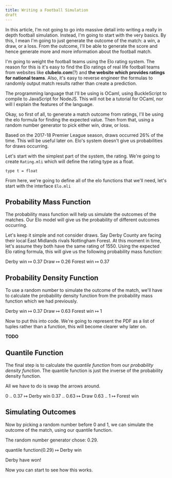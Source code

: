 ```yaml
---
title: Writing a Football Simulation
draft
---
```


In this article, I'm not going to go into massive detail into writing a really
in depth football simulation. Instead, I'm going to start with the very basics.
By this, I mean I'm going to just generate the outcome of the match: a win, a
draw, or a loss. From the outcome, I'll be able to generate the score and hence
generate more and more information about the football match.

I'm going to weight the football teams using the Elo rating system. The reason
for this is it's easy to find the Elo ratings of real life football teams from
websites like **clubelo.com**(?) and **the website which provides ratings for
national teams**. Also, it's easy to reverse engineer the formulas to randomly
output match results rather than create a prediction.

The programming language that I'll be using is OCaml, using BuckleScript to
compile to JavaScript for NodeJS. This will not be a tutorial for OCaml, nor
will I explain the features of the language.

Okay, so first of all, to generate a match outcome from ratings, I'll be using
the elo formula for finding the expected value. Then from that, using a random
number generator to pick either win, draw, or loss.

Based on the 2017-18 Premier League season, draws occurred 26% of the time. This
will be useful later on. Elo's system doesn't give us probabilities for draws
occurring.

Let's start with the simplest part of the system, the rating. We're going to
create `Rating.mli` which will define the rating type as a float.

```
type t = float
```

From here, we're going to define all of the elo functions that we'll need, let's
start with the interface `Elo.mli`

## Probability Mass Function

The probability mass function will help us simulate the outcomes of the matches.
Our Elo model will give us the probability of different outcomes occurring.

Let's keep it simple and not consider draws. Say Derby County are
facing their local East Midlands rivals Nottingham Forest. At this moment in
time, let's assume they both have the same rating of 1550. Using the expected
Elo rating formula, this will give us the following probability mass function:

Derby win ↦ 0.37
Draw ↦ 0.26
Forest win ↦ 0.37

## Probability Density Function

To use a random number to simulate the outcome of the match, we'll have to
calculate the probability density function from the probability mass function
which we had previously.

Derby win ↦ 0.37
Draw ↦ 0.63
Forest win ↦ 1

Now to put this into code. We're going to represent the PDF as a list of tuples
rather than a function, this will become clearer why later on.

**TODO**

## Quantile Function

The final step is to calculate the *quantile function* from our *probability
density function*. The quantile function is just the inverse of the probability
density function.

All we have to do is swap the arrows around.

0 .. 0.37 ↦ Derby win
0.37 .. 0.63 ↦ Draw
0.63 .. 1 ↦ Forest win

## Simulating Outcomes

Now by picking a random number before 0 and 1, we can simulate the outcome of
the match, using our quantile function.

The random number generator chose: 0.29.

quantile function(0.29) ↦ Derby win

Derby have won!

Now you can start to see how this works.
